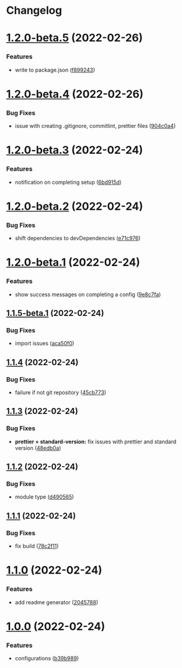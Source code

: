 # Changelog

# [1.2.0-beta.5](https://github.com/lbugasu/organize-codebase/compare/v1.2.0-beta.4...v1.2.0-beta.5) (2022-02-26)


### Features

* write to package.json ([f899243](https://github.com/lbugasu/organize-codebase/commit/f899243fef871c9c1948a16e1c903428aa44c6dc))

# [1.2.0-beta.4](https://github.com/lbugasu/organize-codebase/compare/v1.2.0-beta.3...v1.2.0-beta.4) (2022-02-26)


### Bug Fixes

* issue with creating .gitignore, commitlint, prettier files ([904c0a4](https://github.com/lbugasu/organize-codebase/commit/904c0a470165c686e7951fa4cfab1a03979fcdc5))

# [1.2.0-beta.3](https://github.com/lbugasu/organize-codebase/compare/v1.2.0-beta.2...v1.2.0-beta.3) (2022-02-24)


### Features

* notification on completing setup ([6bd915d](https://github.com/lbugasu/organize-codebase/commit/6bd915d4036633f40a6c4c40eb9954943dbbbf75))

# [1.2.0-beta.2](https://github.com/lbugasu/organize-codebase/compare/v1.2.0-beta.1...v1.2.0-beta.2) (2022-02-24)


### Bug Fixes

* shift dependencies to devDependencies ([e71c976](https://github.com/lbugasu/organize-codebase/commit/e71c9760c100c8599342cd7194f9c5789545a0e7))

# [1.2.0-beta.1](https://github.com/lbugasu/organize-codebase/compare/v1.1.5-beta.1...v1.2.0-beta.1) (2022-02-24)


### Features

* show success messages on completing a config ([9e8c7fa](https://github.com/lbugasu/organize-codebase/commit/9e8c7fa65601db5e59198a8faf76b346ba7263d5))

## [1.1.5-beta.1](https://github.com/lbugasu/organize-codebase/compare/v1.1.4...v1.1.5-beta.1) (2022-02-24)


### Bug Fixes

* import issues ([aca50f0](https://github.com/lbugasu/organize-codebase/commit/aca50f0e260951d8e203f54cd6902becf3689db7))

## [1.1.4](https://github.com/lbugasu/organize-codebase/compare/v1.1.3...v1.1.4) (2022-02-24)


### Bug Fixes

* failure if not git repository ([45cb773](https://github.com/lbugasu/organize-codebase/commit/45cb773a111c400ce148efd213c1cb1fecc47724))



## [1.1.3](https://github.com/lbugasu/organize-codebase/compare/v1.1.2...v1.1.3) (2022-02-24)


### Bug Fixes

* **prettier + standard-version:** fix issues with prettier and standard version ([48edb0a](https://github.com/lbugasu/organize-codebase/commit/48edb0a0bc83bcce68d30789414695b3e60951b6))



## [1.1.2](https://github.com/lbugasu/organize-codebase/compare/v1.1.1...v1.1.2) (2022-02-24)


### Bug Fixes

* module type ([d490565](https://github.com/lbugasu/organize-codebase/commit/d4905650c764276e41617ca71b21e6111e6daef6))



## [1.1.1](https://github.com/lbugasu/organize-codebase/compare/v1.1.0...v1.1.1) (2022-02-24)


### Bug Fixes

* fix build ([78c2f11](https://github.com/lbugasu/organize-codebase/commit/78c2f11f8c9381bad6205a77b6828ebf7ffc92ef))



# [1.1.0](https://github.com/lbugasu/organize-codebase/compare/v1.0.0...v1.1.0) (2022-02-24)


### Features

* add readme generator ([2045788](https://github.com/lbugasu/organize-codebase/commit/2045788ba5a2fc2d92191f4ee8a3618294feff40))



# [1.0.0](https://github.com/lbugasu/organize-codebase/compare/b39b989ff73966943f4166bcbc9581ec3ec9651d...v1.0.0) (2022-02-24)


### Features

* configurations ([b39b989](https://github.com/lbugasu/organize-codebase/commit/b39b989ff73966943f4166bcbc9581ec3ec9651d))
